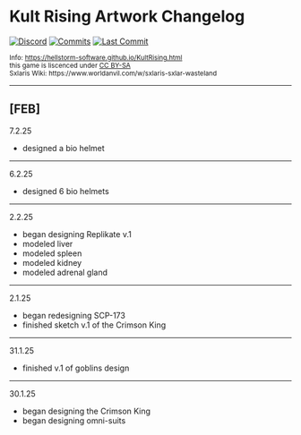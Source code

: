 # Kult Rising Artwork Changelog
[![Discord](https://img.shields.io/discord/670738185571139590?color=5100ff&labelColor=555555&label=&logo=discord&style=for-the-badge)](https://discord.gg/usKwxca "Discord")
[![Commits](https://img.shields.io/github/commit-activity/m/hellstorm-software/Kult-Rising?color=ff0404&label=commits&style=for-the-badge)](https://github.com/hellstorm-software/Convergence-Changelog/commits "Commit History")
[![Last Commit](https://img.shields.io/github/last-commit/hellstorm-software/Kult-Rising?color=f204ff&label=&style=for-the-badge&display_timestamp=committer)](https://github.com/hellstorm-software/Convergence-Changelog/pulse/monthly "Last activity")

<p style="font-size: smaller;">
    Info: <a href="https://hellstorm-software.github.io/SCP-Convergence/convergence/convergence.html" target="_blank">https://hellstorm-software.github.io/KultRising.html</a><br>
    this game is liscenced under <a href="https://www.worldanvil.com/w/sxlaris-sxlar-wasteland/a/licensing-and-third-party-content-article"> CC BY-SA</a><br>
    Sxlaris Wiki: https://www.worldanvil.com/w/sxlaris-sxlar-wasteland<br>
</p>

----------------------------------------------------------
<h2>[FEB]</h2>

7.2.25
- designed a bio helmet

----------------------------------------------------------
6.2.25
- designed 6 bio helmets

----------------------------------------------------------
2.2.25
- began designing Replikate v.1
- modeled liver
- modeled spleen
- modeled kidney
- modeled adrenal gland

----------------------------------------------------------

2.1.25
- began redesigning SCP-173
- finished sketch v.1 of the Crimson King

----------------------------------------------------------

31.1.25
- finished v.1 of goblins design

----------------------------------------------------------
30.1.25
- began designing the Crimson King
- began designing omni-suits
